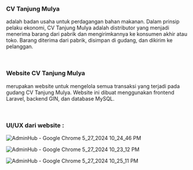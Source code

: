 <h3>CV Tanjung Mulya</h3>

<p>adalah badan usaha untuk perdagangan bahan makanan. Dalam prinsip pelaku ekonomi, CV Tanjung Mulya adalah distributor yang menjadi menerima barang dari pabrik dan mengirimkannya ke konsumen akhir atau toko. Barang diterima dari pabrik, disimpan di gudang, dan dikirim ke pelanggan.</p>

<br>
<h3>Website CV Tanjung Mulya</h3>
<p>merupakan website untuk mengelola semua transaksi yang terjadi pada gudang CV Tanjung Mulya. Website ini dibuat menggunakan frontend Laravel, backend GIN, dan database MySQL.</p>

<br>
<h3>UI/UX dari website :</h3>

![AdminHub - Google Chrome 5_27_2024 10_24_46 PM](https://github.com/Oditya26/Tanmul-Website/assets/151801552/8cf41f70-43e8-49e1-bc3e-eb40da8debe3)

![AdminHub - Google Chrome 5_27_2024 10_23_12 PM](https://github.com/Oditya26/Tanmul-Website/assets/151801552/2c2a867f-046e-4c53-8473-9eab01f4693f)

![AdminHub - Google Chrome 5_27_2024 10_25_11 PM](https://github.com/Oditya26/Tanmul-Website/assets/151801552/352c986b-3044-4ef2-b64e-63f4e9fe2c41)
